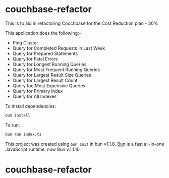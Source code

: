 # couchbase-refactor

This is to aid in refactoring Couchbase for the Cost Reduction plan - 30%

This application does the following:-

- Ping Cluster
- Query for Completed Requests in Last Week
- Query for Prepared Statements
- Query for Fatal Errors
- Query for Longest Running Queries
- Query for Most Frequent Running Queries
- Query for Largest Result Size Queries
- Query for Largest Result Count 
- Query foe Most Expensive Queries
- Query for Primary Index
- Query for All Indexes

To install dependencies:

```bash
bun install
```

To run:

```bash
bun run index.ts
```

This project was created using `bun init` in bun v1.1.8. [Bun](https://bun.sh) is a fast all-in-one JavaScript runtime, now Bun v.1.1.10.
# couchbase-refactor
